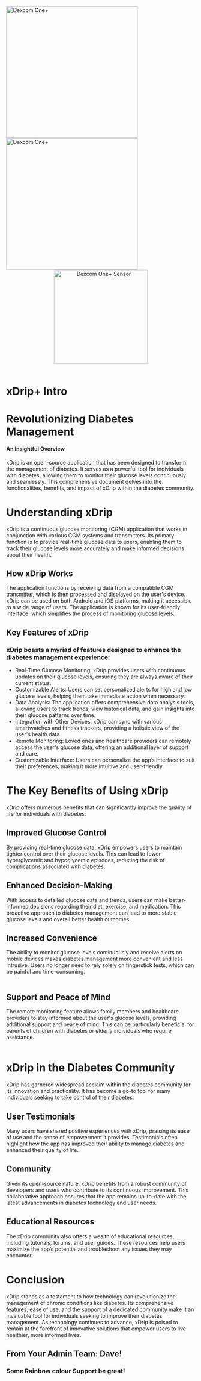 <!-- this is  on github server!
docs made by D.Galloway 2019- 2025-->
<img width="350" height="Auto" border="0" align="center"  src="https://github.com/user-attachments/assets/12415676-720b-4bc2-b707-f454889f9c28" title="Dexcom One+"/>
<img width="350" height="Auto" border="0" align="center"  src="https://github.com/user-attachments/assets/12e85984-14a1-43c6-b1bb-1c6662a6be96" title="Dexcom One+"/>
<center><img width="250" height="Auto" border="0" align="center"  src="https://github.com/user-attachments/assets/c5c63b23-f40a-4e76-a3d3-bc7108acbb7f" title="Dexcom One+ Sensor"/></center><br>

# xDrip+ Intro 

# **Revolutionizing Diabetes Management** <br>
#### **An Insightful Overview**
xDrip is an open-source application that has been designed to transform the management of diabetes. It serves as a powerful tool for individuals with diabetes, allowing them to monitor their glucose levels continuously and seamlessly. This comprehensive document delves into the functionalities, benefits, and impact of xDrip within the diabetes community.

# **Understanding xDrip** 

xDrip is a continuous glucose monitoring (CGM) application that works in conjunction with various CGM systems and transmitters. Its primary function is to provide real-time glucose data to users, enabling them to track their glucose levels more accurately and make informed decisions about their health.
 
## How xDrip Works

The application functions by receiving data from a compatible CGM transmitter, which is then processed and displayed on the user's device. xDrip can be used on both Android and iOS platforms, making it accessible to a wide range of users. The application is known for its user-friendly interface, which simplifies the process of monitoring glucose levels.
<br>

## Key Features of xDrip
### xDrip boasts a myriad of features designed to enhance the diabetes management experience:

* Real-Time Glucose Monitoring: xDrip provides users with continuous updates on their glucose levels, ensuring they are always aware of their current status.
* Customizable Alerts: Users can set personalized alerts for high and low glucose levels, helping them take immediate action when necessary.
* Data Analysis: The application offers comprehensive data analysis tools, allowing users to track trends, view historical data, and gain insights into their glucose patterns over time.
* Integration with Other Devices: xDrip can sync with various smartwatches and fitness trackers, providing a holistic view of the user's health data.
* Remote Monitoring: Loved ones and healthcare providers can remotely access the user's glucose data, offering an additional layer of support and care.
* Customizable Interface: Users can personalize the app’s interface to suit their preferences, making it more intuitive and user-friendly.

# The Key Benefits of Using xDrip
xDrip offers numerous benefits that can significantly improve the quality of life for individuals with diabetes:
## Improved Glucose Control
By providing real-time glucose data, xDrip empowers users to maintain tighter control over their glucose levels. This can lead to fewer hyperglycemic and hypoglycemic episodes, reducing the risk of complications associated with diabetes.
## Enhanced Decision-Making
With access to detailed glucose data and trends, users can make better-informed decisions regarding their diet, exercise, and medication. This proactive approach to diabetes management can lead to more stable glucose levels and overall better health outcomes.
## Increased Convenience
The ability to monitor glucose levels continuously and receive alerts on mobile devices makes diabetes management more convenient and less intrusive. Users no longer need to rely solely on fingerstick tests, which can be painful and time-consuming.<br><br>

## Support and Peace of Mind
The remote monitoring feature allows family members and healthcare providers to stay informed about the user's glucose levels, providing additional support and peace of mind. This can be particularly beneficial for parents of children with diabetes or elderly individuals who require assistance.<br><br>


# xDrip in the Diabetes Community
xDrip has garnered widespread acclaim within the diabetes community for its innovation and practicality. It has become a go-to tool for many individuals seeking to take control of their diabetes.

## User Testimonials
Many users have shared positive experiences with xDrip, praising its ease of use and the sense of empowerment it provides. Testimonials often highlight how the app has improved their ability to manage diabetes and enhanced their quality of life.

## Community

Given its open-source nature, xDrip benefits from a robust community of developers and users who contribute to its continuous improvement. This collaborative approach ensures that the app remains up-to-date with the latest advancements in diabetes technology and user needs.

## Educational Resources
The xDrip community also offers a wealth of educational resources, including tutorials, forums, and user guides. These resources help users maximize the app’s potential and troubleshoot any issues they may encounter.

# Conclusion
xDrip stands as a testament to how technology can revolutionize the management of chronic conditions like diabetes. Its comprehensive features, ease of use, and the support of a dedicated community make it an invaluable tool for individuals seeking to improve their diabetes management. As technology continues to advance, xDrip is poised to remain at the forefront of innovative solutions that empower users to live healthier, more informed lives.

## From Your Admin Team: **Dave!**
### **Some Rainbow colour Support be great!**



<!--  
  ******************************************************************************************************************
  mkdocs.yml    # The configuration file.
    docs/
    index.md  # The documentation homepage.
       ...       # Other markdown pages, images and other files.
		
		*************************************************************************
		center text**
		## <center>Now Do  </center><br>
		
		*************************************************************
		
		
<a href="http://nightscout.github.io/pages/update-fork/" target="_blank">
  <img width="auto" height="auto" border="0" align="center"  src="/img/Nightscout/Time to Update Nightscout.png" title="Update Tool"/></a>		
		
		
adding 	Yellow Hightligher!!!!!!!!	with bold too
<span style="background-color: #FFFF00">**Marked text**</span>


<a>
  <img width="auto" height="auto" border="0" align="center"  src="/img/Nightscout/Time to Update Nightscout.png" title="Update Tool"/></a>	

link
<a href=" https://github.com/" target="_blank" title="First create a user account by going to">Click Here</a>


Adding a image with link
<a href="https://www.youtube.com/watch?v=MFsbm45b6YY" target="_blank">
  <img width="auto" height="auto" border="0" align="center"  src="/img/Part 1 Setting up Github 2021/Github account details.jpg" title="github account details"/>
</a><br>

*******************		
external link
******************

# <center>Part 4: <a href="https://atlas-night-out.github.io/my-project/user-guide/Fork_and_Deploy_cgm_remote_monitory_part4/" target="_blank" title="Fork and Deploy cgm remote monitory Part 4">Fork and Deploy cgm remote monitory</a> </center>

Adding Video

<iframe width="850" height="415" src="https://www.youtube.com/embed/MFsbm45b6YY" title="YouTube video player" frameborder="0" allow="accelerometer; autoplay; clipboard-write; encrypted-media; gyroscope; picture-in-picture" allowfullscreen></iframe>


Adding an embeded video
<iframe id="video3" width="560" height="315" src="https://www.youtube.com/embed/o7-T2IrDJ_A" title="YouTube video player" frameborder="0" allow="accelerometer; autoplay; clipboard-write; encrypted-media; gyroscope; picture-in-picture" allowfullscreen></iframe>


Note
**Note:** a note is something that needs to be mentioned but is apart from the context.


List
This is a regular paragraph.

Paragraph:

1. **Now Open another tab**  to make a Mongodb Atlas** Account: <a href="https://www.mongodb.com/cloud/atlas" target="_blank" title="Click Start Free">See Here</a> 
  and **click** Start Free
 <img width="auto" height="auto" border="0" align="center"  src="/img/Atlas/MongoDB Atlas start free.jpg"Click Start"/>
   2. Sub item two
   3. Sub item three
2. Item two



font size
<font size="4">

</font>

link
<a href=" https://github.com/" target="_blank" title="First create a user account by going to">Click Here</a>


Table
| Syntax | Description |
| ----------- | ----------- |
| Header | Title |
| Paragraph | Text |


Video in a box border!

<table width="1166" border="1" style="border-color: #000000; background-color: #ffffff;" cellpadding="1" cellspacing="1" height="98">
<tbody>
<tr style="height: 16px;">
<td style="width: 1158px; border-color: #000000; background-color: #5B9BD5;" fff=""><span style="font-size: 14pt;"><span style="color: #ffffff;">video Instructions,</span></span></td>
</tr>
<tr style="height: 56.4063px;">
<td style="width: 1158px; border-color: #000000;"><span style="font-family: tahoma, arial, helvetica, sans-serif; font-size: 14pt;">
 <iframe id="video3" width="860" height="515" src="https://www.youtube.com/embed/6o3AdkQBVog" title="YouTube video player" frameborder="0" allow="accelerometer; autoplay; clipboard-write; encrypted-media; gyroscope; picture-in-picture" allowfullscreen></iframe>  </span></td>
</tr>
</tbody>
</table>
*****************************************************
Warning Note<table width="1266" border="1" style="border-color: #000000; background-color: #ffffff;" cellpadding="1" cellspacing="1" height="98">
<tbody>
<tr style="height: 16px;">
<td style="width: 1158px; border-color: #000000; background-color: #FF0000;" fff=""><span style="font-size: 14pt;"><strong><span style="color: #ffffff;">Warning!</span></strong></span></td>
</tr>
<tr style="height: 56.4063px;">
<td style="width: 1158px; border-color: #000000;"><span style="font-family: tahoma, arial, helvetica, sans-serif; font-size: 14pt;"> 1: Some new features, updates, or bug fixes may require that you clear your browser cache before you will see the changes taken effect<br/> 2: If you get no errors and no readings after a while see about doing a <a href="http://127.0.0.1:8000/user-guide/Redeploying%20your%20repository/" target="_blank" title="Redeploying your repository link">Redeploying your repository</a> </span></td>
</tr>
</tbody>
</table>

-->

